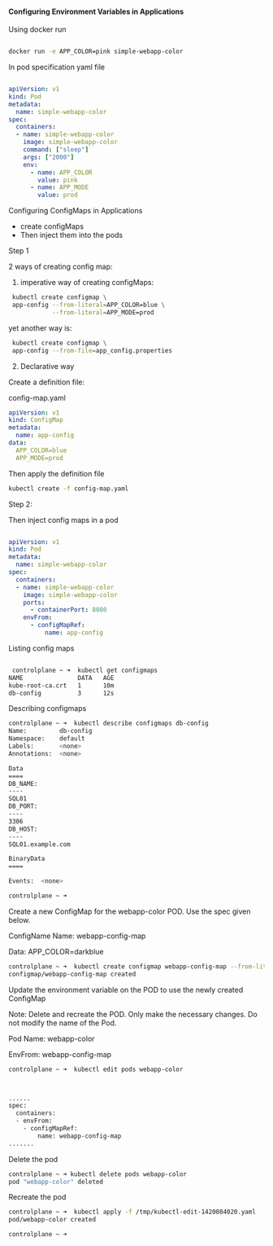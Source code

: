 #### Configuring Environment Variables in Applications

Using docker run

```bash

docker run -e APP_COLOR=pink simple-webapp-color
```

In pod specification yaml file

```yaml

apiVersion: v1
kind: Pod 
metadata:
  name: simple-webapp-color
spec:
  containers:
  - name: simple-webapp-color
    image: simple-webapp-color
    command: ["sleep"]
    args: ["2000"]
    env:
      - name: APP_COLOR
        value: pink
      - name: APP_MODE
        value: prod
```
 Configuring ConfigMaps in Applications

 - create configMaps
 - Then inject them into the pods

Step 1

2 ways of creating config map:

1) imperative way of creating configMaps:

```bash
 kubectl create configmap \
 app-config --from-literal=APP_COLOR=blue \
            --from-literal=APP_MODE=prod
```

yet another way is:

```bash
 kubectl create configmap \
 app-config --from-file=app_config.properties
```

2) Declarative way

Create a definition file:

config-map.yaml

```yaml
apiVersion: v1
kind: ConfigMap
metadata:
  name: app-config
data:
  APP_COLOR=blue
  APP_MODE=prod
```

Then apply the definition file

```bash
kubectl create -f config-map.yaml
```



Step 2:

Then inject config maps in a pod

```yaml

apiVersion: v1
kind: Pod 
metadata:
  name: simple-webapp-color
spec:
  containers:
  - name: simple-webapp-color
    image: simple-webapp-color
    ports:
      - containerPort: 8080
    envFrom:
      - configMapRef:
          name: app-config
```

Listing config maps

```bash

 controlplane ~ ➜  kubectl get configmaps
NAME               DATA   AGE
kube-root-ca.crt   1      10m
db-config          3      12s
```

Describing configmaps

```bash
controlplane ~ ➜  kubectl describe configmaps db-config
Name:         db-config
Namespace:    default
Labels:       <none>
Annotations:  <none>

Data
====
DB_NAME:
----
SQL01
DB_PORT:
----
3306
DB_HOST:
----
SQL01.example.com

BinaryData
====

Events:  <none>

controlplane ~ ➜  
```


Create a new ConfigMap for the webapp-color POD. Use the spec given below.


ConfigName Name: webapp-config-map

Data: APP_COLOR=darkblue

```bash
controlplane ~ ➜  kubectl create configmap webapp-config-map --from-literal=APP_COLOR=darkblue
configmap/webapp-config-map created
```

Update the environment variable on the POD to use the newly created ConfigMap

Note: Delete and recreate the POD. Only make the necessary changes. Do not modify the name of the Pod.


Pod Name: webapp-color

EnvFrom: webapp-config-map

```bash
controlplane ~ ➜  kubectl edit pods webapp-color



......
spec:
  containers:
  - envFrom:
    - configMapRef:
        name: webapp-config-map
.......        
```

Delete the pod

```bash
controlplane ~ ➜ kubectl delete pods webapp-color
pod "webapp-color" deleted
```

Recreate the pod

```bash
controlplane ~ ➜  kubectl apply -f /tmp/kubectl-edit-1420084020.yaml
pod/webapp-color created

controlplane ~ ➜  
```